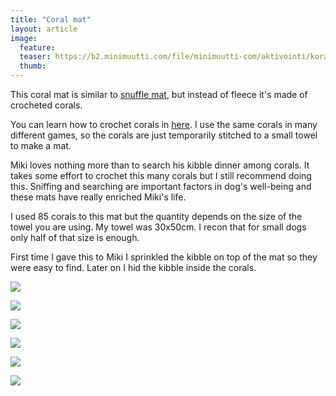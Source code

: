 ```yaml
---
title: "Coral mat"
layout: article
image:
  feature:
  teaser: https://b2.minimuutti.com/file/minimuutti-com/aktivointi/korallimatto/DS60577-245px.jpg
  thumb:
---
```


This coral mat is similar to [snuffle mat](/en/brain-games/snuffle-mat/), but instead of fleece it's made of crocheted corals.

You can learn how to crochet corals in [here](/en/brain-games/corals/). I use the same corals in many different games, so the corals are just temporarily stitched to a small towel to make a mat.

Miki loves nothing more than to search his kibble dinner among corals. It takes some effort to crochet this many corals but I still recommend doing this. Sniffing and searching are important factors in dog's well-being and these mats have really enriched Miki's life.

I used 85 corals to this mat but the quantity depends on the size of the towel you are using. My towel was 30x50cm. I recon that for small dogs only half of that size is enough.

First time I gave this to Miki I sprinkled the kibble on top of the mat so they were easy to find. Later on I hid the kibble inside the corals.

![](https://b2.minimuutti.com/file/minimuutti-com/aktivointi/korallimatto/DS60525-800px.jpg)

![](https://b2.minimuutti.com/file/minimuutti-com/aktivointi/korallimatto/DS60577-800px.jpg)

![](https://b2.minimuutti.com/file/minimuutti-com/aktivointi/korallimatto/DS60641-800px.jpg)

![](https://b2.minimuutti.com/file/minimuutti-com/aktivointi/korallimatto/DS60671-800px.jpg)

![](https://b2.minimuutti.com/file/minimuutti-com/aktivointi/korallimatto/DS60699-800px.jpg)

![](https://b2.minimuutti.com/file/minimuutti-com/aktivointi/korallimatto/DS60331-800px.jpg)
